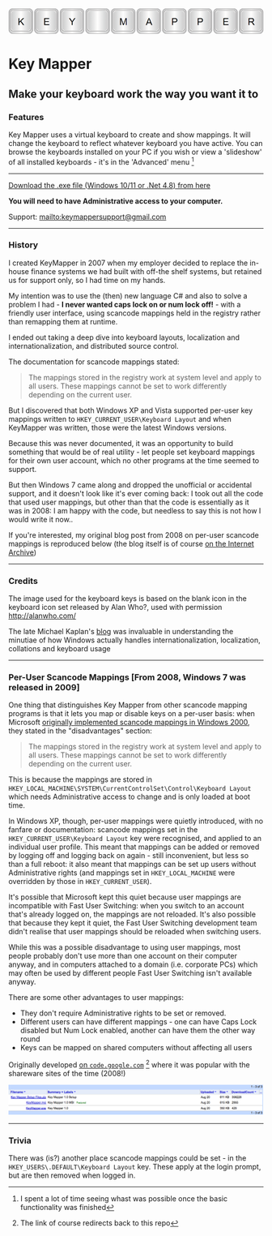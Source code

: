 ![header](kmheader800w.png)

# Key Mapper

## Make your keyboard work the way you want it to

### Features

Key Mapper uses a virtual keyboard to create and show mappings. It will change the keyboard to reflect whatever keyboard you have active. You can browse the keyboards installed on your PC if you wish or view a 'slideshow' of all installed keyboards - it's in the 'Advanced' menu [^1]

* * *

[Download the .exe file (Windows 10/11 or .Net 4.8) from here](https://github.com/stuartd/keymapper/releases/download/1.4/KeyMapper.exe)

**You will need to have Administrative access to your computer.**

Support: [mailto:keymappersupport@gmail.com](mailto:keymappersupport@gmail.com)

* * *

### History

I created KeyMapper in 2007 when my employer decided to replace the in-house finance systems we had built with off-the shelf systems, but retained us for support only, so I had time on my hands. 

My intention was to use the (then) new language C# and also to solve a problem I had - **I never wanted caps lock on or num lock off!** - with a friendly user interface, using scancode mappings held in the registry rather than remapping them at runtime.

I ended out taking a deep dive into keyboard layouts, localization and internationalization, and distributed source control.

The documentation for scancode mappings stated:

> The mappings stored in the registry work at system level and apply to all users. These mappings cannot be set to work differently depending on the current user.

But I discovered that both Windows XP and Vista supported per-user key mappings written to `HKEY_CURRENT_USER\Keyboard Layout` and when KeyMapper was written, those were the latest Windows versions.

Because this was never documented, it was an opportunity to build something that would be of real utility - let people set keyboard mappings for their own user account, which no other programs at the time seemed to support.

But then Windows 7 came along and dropped the unofficial or accidental support, and it doesn't look like it's ever coming back: I took out all the code that used user mappings, but other than that the code is essentially as it was in 2008: I am happy with the code, but needless to say this is not how I would write it now..

If you're interested, my original blog post from 2008 on per-user scancode mappings is reproduced below (the blog itself is of course [on the Internet Archive](https://web.archive.org/web/20150306040530/http://justkeepswimming.net/keymapper/blog/default.aspx))

* * *

### Credits

The image used for the keyboard keys is based on the blank icon in the keyboard icon set released by Alan Who?, used with permission
http://alanwho.com/ 

The late Michael Kaplan's [blog](https://web.archive.org/web/20250000000000*/%20http://blogs.msdn.com/b/michkap) was invaluable in understanding the minutiae of how Windows actually handles internationalization, localization, collations and keyboard usage

* * *

### Per-User Scancode Mappings [From 2008, Windows 7 was released in 2009]

One thing that distinguishes Key Mapper from other scancode mapping programs is that it lets you map or disable keys on a per-user basis: when Microsoft [originally implemented scancode mappings in Windows 2000](https://web.archive.org/web/20090208232046/https://www.microsoft.com/whdc/archive/w2kscan-map.mspx), they stated in the "disadvantages" section:

> The mappings stored in the registry work at system level and apply to all users. These mappings cannot be set to work differently depending on the current user.

This is because the mappings are stored in `HKEY_LOCAL_MACHINE\SYSTEM\CurrentControlSet\Control\Keyboard Layout` which needs Administrative access to change and is only loaded at boot time.

In Windows XP, though, per-user mappings were quietly introduced, with no fanfare or documentation: scancode mappings set in the `HKEY_CURRENT_USER\Keyboard Layout` key were recognised, and applied to an individual user profile. This meant that mappings can be added or removed by logging off and logging back on again - still inconvenient, but less so than a full reboot: it also meant that mappings can be set up users without Administrative rights (and mappings set in `HKEY_LOCAL_MACHINE` were overridden by those in `HKEY_CURRENT_USER`).

It's possible that Microsoft kept this quiet because user mappings are incompatible with Fast User Switching: when you switch to an account that's already logged on, the mappings are not reloaded. It's also possible that because they kept it quiet, the Fast User Switching development team didn't realise that user mappings should be reloaded when switching users.

While this was a possible disadvantage to using user mappings, most people probably don't use more than one account on their computer anyway, and in computers attached to a domain (i.e. corporate PCs) which may often be used by different people Fast User Switching isn't available anyway.

There are some other advantages to user mappings:

*   They don't require Administrative rights to be set or removed.
*   Different users can have different mappings - one can have Caps Lock disabled but Num Lock enabled, another can have them the other way round
*   Keys can be mapped on shared computers without affecting all users

Originally developed [on `code.google.com`](https://code.google.com/archive/redirect/a/code.google.com/p/keymapper?movedTo=https:%2F%2Fgithub.com%2Fstuartd%2Fkeymapper
) [^2] where it was popular with the shareware sites of the time (2008!)

![numbers](km_numbers_2008.png)

* * *

### Trivia
There was (is?) another place scancode mappings could be set - in the `HKEY_USERS\.DEFAULT\Keyboard Layout` key. These apply at the login prompt, but are then removed when logged in.

[^1]: I spent a lot of time seeing whast was possible once the basic functionality was finished
[^2]: The link of course redirects back to this repo
